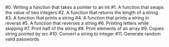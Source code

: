 #0. Writing a function that takes a pointer to an int 
#1. A function that swaps the value of two integers 
#2. A function that returns the length of a string 
#3. A function that prints a string 
#4. A function that prints a string in reverse 
#5. A function that reverses a string 
#6. Printing letters while skipping 
#7. Print half of the string 
#8. Print elements of an array 
#9. Copies string pointed by src 
#10. Convert a string to integer 
#11. Generate random valid passwords
